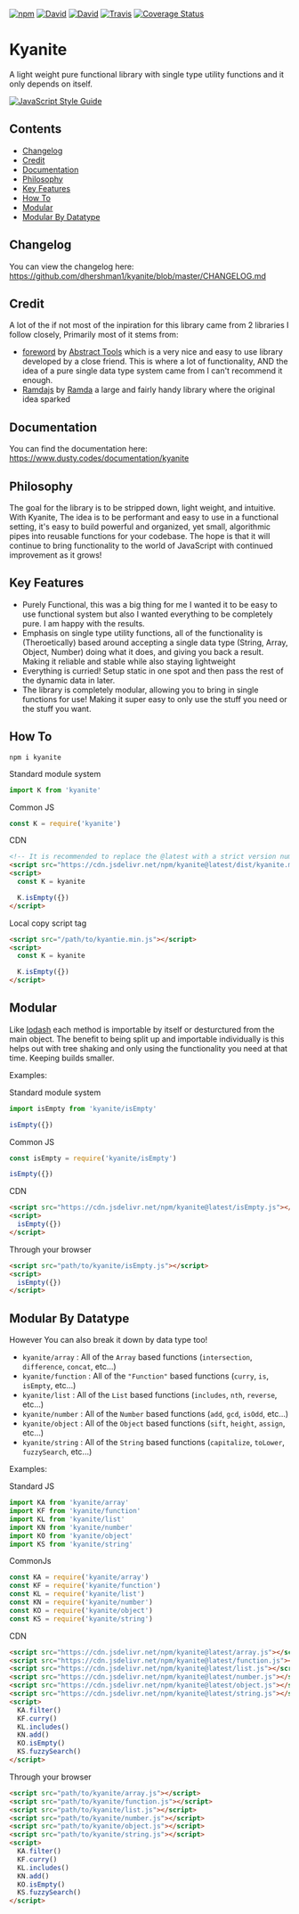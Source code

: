 [![npm](https://img.shields.io/npm/v/kyanite.svg?style=flat-square)](https://www.npmjs.com/package/kyanite)
[![David](https://img.shields.io/david/dhershman1/kyanite.svg?style=flat-square)](https://david-dm.org/dhershman1/kyanite)
[![David](https://img.shields.io/david/dev/dhershman1/kyanite.svg?style=flat-square)](https://david-dm.org/dhershman1/kyanite?type=dev)
[![Travis](https://img.shields.io/travis/dhershman1/kyanite.svg?style=flat-square)](https://travis-ci.org/dhershman1/kyanite)
[![Coverage Status](https://img.shields.io/coveralls/github/dhershman1/kyanite.svg?style=flat-square)](https://coveralls.io/github/dhershman1/kyanite?branch=master)

# Kyanite

A light weight pure functional library with single type utility functions and it only depends on itself.

[![JavaScript Style Guide](https://cdn.rawgit.com/standard/standard/master/badge.svg)](https://github.com/standard/standard)

## Contents

- [Changelog](#changelog)
- [Credit](#credit)
- [Documentation](#documentation)
- [Philosophy](#philosophy)
- [Key Features](#key-features)
- [How To](#how-to)
- [Modular](#modular)
- [Modular By Datatype](#modular-by-datatype)

## Changelog

You can view the changelog here: https://github.com/dhershman1/kyanite/blob/master/CHANGELOG.md

## Credit

A lot of the if not most of the inpiration for this library came from 2 libraries I follow closely, Primarily most of it stems from:

- [foreword](https://github.com/abstract-tools/foreword) by [Abstract Tools](https://github.com/abstract-tools) which is a very nice and easy to use library developed by a close friend. This is where a lot of functionality, AND the idea of a pure single data type system came from I can't recommend it enough.
- [Ramdajs](http://ramdajs.com/) by [Ramda](https://github.com/ramda) a large and fairly handy library where the original idea sparked

## Documentation

You can find the documentation here: https://www.dusty.codes/documentation/kyanite

## Philosophy

The goal for the library is to be stripped down, light weight, and intuitive. With Kyanite, The idea is to be performant and easy to use in a functional setting, it's easy to build powerful and organized, yet small, algorithmic pipes into reusable functions for your codebase. The hope is that it will continue to bring functionality to the world of JavaScript with continued improvement as it grows!

## Key Features

- Purely Functional, this was a big thing for me I wanted it to be easy to use functional system but also I wanted everything to be completely pure. I am happy with the results.
- Emphasis on single type utility functions, all of the functionality is (Theroetically) based around accepting a single data type (String, Array, Object, Number) doing what it does, and giving you back a result. Making it reliable and stable while also staying lightweight
- Everything is curried! Setup static in one spot and then pass the rest of the dynamic data in later.
- The library is completely modular, allowing you to bring in single functions for use! Making it super easy to only use the stuff you need or the stuff you want.

## How To

`npm i kyanite`

Standard module system

```js
import K from 'kyanite'
```

Common JS

```js
const K = require('kyanite')
```

CDN

```html
<!-- It is recommended to replace the @latest with a strict version number for production -->
<script src="https://cdn.jsdelivr.net/npm/kyanite@latest/dist/kyanite.min.js"></script>
<script>
  const K = kyanite

  K.isEmpty({})
</script>
```

Local copy script tag

```html
<script src="/path/to/kyantie.min.js"></script>
<script>
  const K = kyanite

  K.isEmpty({})
</script>
```

## Modular

Like [lodash](https://lodash.com/) each method is importable by itself or desturctured from the main object. The benefit to being split up and importable individually is this helps out with tree shaking and only using the functionality you need at that time. Keeping builds smaller.

Examples:

Standard module system

```js
import isEmpty from 'kyanite/isEmpty'

isEmpty({})
```

Common JS

```js
const isEmpty = require('kyanite/isEmpty')

isEmpty({})
```

CDN

```html
<script src="https://cdn.jsdelivr.net/npm/kyanite@latest/isEmpty.js"></script>
<script>
  isEmpty({})
</script>
```

Through your browser

```html
<script src="path/to/kyanite/isEmpty.js"></script>
<script>
  isEmpty({})
</script>
```

## Modular By Datatype

However You can also break it down by data type too!

- `kyanite/array` : All of the `Array` based functions (`intersection`, `difference`, `concat`, etc...)
- `kyanite/function` : All of the `"Function"` based functions (`curry`, `is`, `isEmpty`, etc...)
- `kyanite/list` : All of the `List` based functions (`includes`, `nth`, `reverse`, etc...)
- `kyanite/number` : All of the `Number` based functions (`add`, `gcd`, `isOdd`, etc...)
- `kyanite/object` : All of the `Object` based functions (`sift`, `height`, `assign`, etc...)
- `kyanite/string` : All of the `String` based functions (`capitalize`, `toLower`, `fuzzySearch`, etc...)

Examples:

Standard JS

```js
import KA from 'kyanite/array'
import KF from 'kyanite/function'
import KL from 'kyanite/list'
import KN from 'kyanite/number'
import KO from 'kyanite/object'
import KS from 'kyanite/string'
```

CommonJs

```js
const KA = require('kyanite/array')
const KF = require('kyanite/function')
const KL = require('kyanite/list')
const KN = require('kyanite/number')
const KO = require('kyanite/object')
const KS = require('kyanite/string')
```

CDN

```html
<script src="https://cdn.jsdelivr.net/npm/kyanite@latest/array.js"></script>
<script src="https://cdn.jsdelivr.net/npm/kyanite@latest/function.js"></script>
<script src="https://cdn.jsdelivr.net/npm/kyanite@latest/list.js"></script>
<script src="https://cdn.jsdelivr.net/npm/kyanite@latest/number.js"></script>
<script src="https://cdn.jsdelivr.net/npm/kyanite@latest/object.js"></script>
<script src="https://cdn.jsdelivr.net/npm/kyanite@latest/string.js"></script>
<script>
  KA.filter()
  KF.curry()
  KL.includes()
  KN.add()
  KO.isEmpty()
  KS.fuzzySearch()
</script>
```

Through your browser

```html
<script src="path/to/kyanite/array.js"></script>
<script src="path/to/kyanite/function.js"></script>
<script src="path/to/kyanite/list.js"></script>
<script src="path/to/kyanite/number.js"></script>
<script src="path/to/kyanite/object.js"></script>
<script src="path/to/kyanite/string.js"></script>
<script>
  KA.filter()
  KF.curry()
  KL.includes()
  KN.add()
  KO.isEmpty()
  KS.fuzzySearch()
</script>
```
